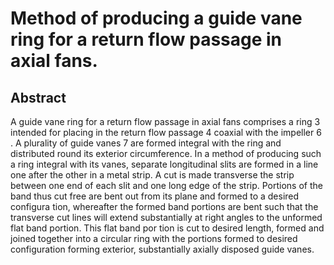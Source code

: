 # Method of producing a guide vane ring for a return flow passage in axial fans.

## Abstract
A guide vane ring for a return flow passage in axial fans comprises a ring 3 intended for placing in the return flow passage 4 coaxial with the impeller 6 . A plurality of guide vanes 7 are formed integral with the ring and distributed round its exterior circumference. In a method of producing such a ring integral with its vanes, separate longitudinal slits are formed in a line one after the other in a metal strip. A cut is made transverse the strip between one end of each slit and one long edge of the strip. Portions of the band thus cut free are bent out from its plane and formed to a desired configura tion, whereafter the formed band portions are bent such that the transverse cut lines will extend substantially at right angles to the unformed flat band portion. This flat band por tion is cut to desired length, formed and joined together into a circular ring with the portions formed to desired configuration forming exterior, substantially axially disposed guide vanes.